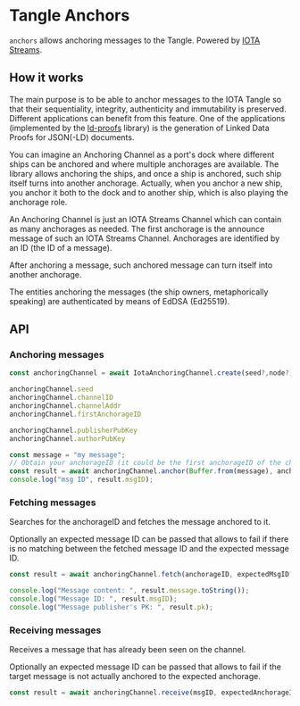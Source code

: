 # Tangle Anchors

 `anchors` allows anchoring messages to the Tangle. Powered by [IOTA Streams](https://github.com/iotaledger/streams).  

## How it works

The main purpose is to be able to anchor messages to the IOTA Tangle so that their sequentiality, integrity, authenticity and immutability is preserved. Different applications can benefit from this feature. One of the applications (implemented by the [ld-proofs](../ld-proofs) library) is the generation of Linked Data Proofs for JSON(-LD) documents. 

You can imagine an Anchoring Channel as a port's dock where different ships can be anchored and where multiple anchorages are available. The library allows anchoring the ships, and once a ship is anchored, such ship itself turns into another anchorage. Actually, when you anchor a new ship, you anchor it both to the dock and to another ship, which is also playing the anchorage role.

An Anchoring Channel is just an IOTA Streams Channel which can contain as many anchorages as needed. The first anchorage is the announce message of such an IOTA Streams Channel. Anchorages are identified by an ID (the ID of a message). 

After anchoring a message, such anchored message can turn itself into another anchorage. 

The entities anchoring the messages (the ship owners, metaphorically speaking) are authenticated by means of EdDSA (Ed25519). 

## API

### Anchoring messages

```ts
const anchoringChannel = await IotaAnchoringChannel.create(seed?,node?).bind(channelID?);

anchoringChannel.seed
anchoringChannel.channelID
anchoringChannel.channelAddr
anchoringChannel.firstAnchorageID

anchoringChannel.publisherPubKey
anchoringChannel.authorPubKey

const message = "my message";
// Obtain your anchorageID (it could be the first anchorageID of the channel)
const result = await anchoringChannel.anchor(Buffer.from(message), anchorageID);
console.log("msg ID", result.msgID);
```

### Fetching messages

Searches for the anchorageID and fetches the message anchored to it. 


Optionally an expected message ID can be passed that allows to fail 
if there is no matching between the fetched message ID and the expected message ID. 

```ts
const result = await anchoringChannel.fetch(anchorageID, expectedMsgID?);

console.log("Message content: ", result.message.toString());
console.log("Message ID: ", result.msgID);
console.log("Message publisher's PK: ", result.pk);
``` 

### Receiving messages

Receives a message that has already been seen on the channel. 


Optionally an expected message ID can be passed that allows to fail 
if the target message is not actually anchored to the expected anchorage. 

```ts
const result = await anchoringChannel.receive(msgID, expectedAnchorageID?);
``` 
